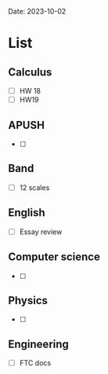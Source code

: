 Date:  2023-10-02
# List

## Calculus
- [ ] HW 18
- [ ] HW19
## APUSH
- [ ] 
## Band 
- [ ] 12 scales
## English
- [ ] Essay review 
## Computer science
- [ ] 
## Physics 
- [ ] 
## Engineering
- [ ] FTC docs


